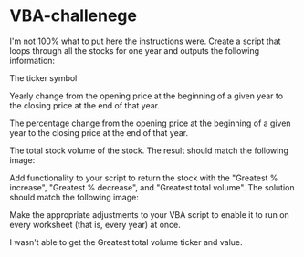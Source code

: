 # VBA-challenege
I'm not 100% what to put here the instructions were.
Create a script that loops through all the stocks for one year and outputs the following information:

The ticker symbol

Yearly change from the opening price at the beginning of a given year to the closing price at the end of that year.

The percentage change from the opening price at the beginning of a given year to the closing price at the end of that year.

The total stock volume of the stock. The result should match the following image:

Add functionality to your script to return the stock with the "Greatest % increase", "Greatest % decrease", and "Greatest total volume". The solution should match the following image:

Make the appropriate adjustments to your VBA script to enable it to run on every worksheet (that is, every year) at once.

I wasn't able to get the Greatest total volume ticker and value. 
